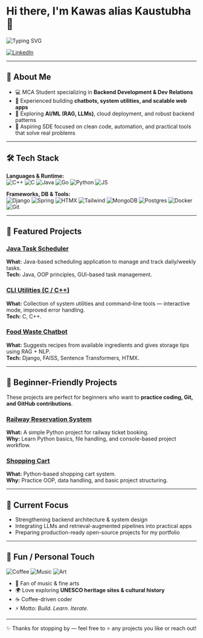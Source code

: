 
# Hi there, I'm Kawas alias Kaustubha 👋
![Typing SVG](https://readme-typing-svg.demolab.com?font=Fira%20Code&size=28&pause=2000&color=F7DF1E&width=700&height=50&lines=Ideater%3F+Problem+Solver;Backend+Developer;Building+scalable+systems+%E2%9A%A1)

[![LinkedIn](https://img.shields.io/badge/LinkedIn-Connect-blue?logo=linkedin)](https://www.linkedin.com/in/kawas-nandan)  

---

## 🚀 About Me
- 💻 MCA Student specializing in **Backend Development & Dev Relations**  
- 🔧 Experienced building **chatbots, system utilities, and scalable web apps**  
- 🌱 Exploring **AI/ML (RAG, LLMs)**, cloud deployment, and robust backend patterns  
- 🎯 Aspiring SDE focused on clean code, automation, and practical tools that solve real problems  

---

## 🛠️ Tech Stack

**Languages & Runtime:**  
![C++](https://img.shields.io/badge/C%2B%2B-00599C?style=flat&logo=cplusplus&logoColor=white) ![C](https://img.shields.io/badge/C-00599C?style=flat&logo=c&logoColor=white) ![Java](https://img.shields.io/badge/Java-ED8B00?style=flat&logo=openjdk&logoColor=white) ![Go](https://img.shields.io/badge/Go-00ADD8?style=flat&logo=go&logoColor=white) ![Python](https://img.shields.io/badge/Python-3776AB?style=flat&logo=python&logoColor=white) ![JS](https://img.shields.io/badge/JavaScript-F7DF1E?style=flat&logo=javascript&logoColor=black)

**Frameworks, DB & Tools:**  
![Django](https://img.shields.io/badge/Django-092E20?style=flat&logo=django&logoColor=white) ![Spring](https://img.shields.io/badge/Spring-6DB33F?style=flat&logo=spring&logoColor=white) ![HTMX](https://img.shields.io/badge/HTMX-3366CC?style=flat&logo=htmx&logoColor=white) ![Tailwind](https://img.shields.io/badge/Tailwind_CSS-38B2AC?style=flat&logo=tailwind-css&logoColor=white) ![MongoDB](https://img.shields.io/badge/MongoDB-4EA94B?style=flat&logo=mongodb&logoColor=white) ![Postgres](https://img.shields.io/badge/PostgreSQL-316192?style=flat&logo=postgresql&logoColor=white) ![Docker](https://img.shields.io/badge/Docker-2496ED?style=flat&logo=docker&logoColor=white) ![Git](https://img.shields.io/badge/Git-F05032?style=flat&logo=git&logoColor=white)

---

## 📌 Featured Projects

### [Java Task Scheduler](https://github.com/kawas8516/Taskscheduler)  
**What:** Java-based scheduling application to manage and track daily/weekly tasks.  
**Tech:** Java, OOP principles, GUI-based task management.  

### [CLI Utilities (C / C++)](https://github.com/kawas8516/CLI-Utilities)  
**What:** Collection of system utilities and command-line tools — interactive mode, improved error handling.  
**Tech:** C, C++.  

### [Food Waste Chatbot](https://github.com/kawas8516/Food-Waste-Chatbot)  
**What:** Suggests recipes from available ingredients and gives storage tips using RAG + NLP.  
**Tech:** Django, FAISS, Sentence Transformers, HTMX.  

---

## 🌱 Beginner-Friendly Projects

These projects are perfect for beginners who want to **practice coding, Git, and GitHub contributions**.

### [Railway Reservation System](https://github.com/kawas8516/Railway-Reservation-System)  
**What:** A simple Python project for railway ticket booking.  
**Why:** Learn Python basics, file handling, and console-based project workflow.

### [Shopping Cart](https://github.com/kawas8516/shopping-cart)  
**What:** Python-based shopping cart system.  
**Why:** Practice OOP, data handling, and basic project structuring.

---

## 🎯 Current Focus
- Strengthening backend architecture & system design  
- Integrating LLMs and retrieval-augmented pipelines into practical apps  
- Preparing production-ready open-source projects for my portfolio  

---

## 🎉 Fun / Personal Touch
![Coffee](https://img.shields.io/badge/Coffee-☕-brown?style=flat-square) ![Music](https://img.shields.io/badge/Music-🎵-purple?style=flat-square) ![Art](https://img.shields.io/badge/Art-🎨-orange?style=flat-square)

- 🎵 Fan of music & fine arts
- 🌍 Love exploring **UNESCO heritage sites & cultural history**
- ☕ Coffee-driven coder  
- ⚡ Motto: *Build. Learn. Iterate.*  

---

✨ Thanks for stopping by — feel free to ⭐ any projects you like or reach out!

